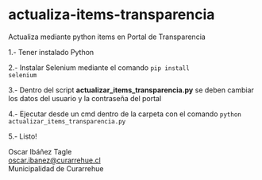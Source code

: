 # actualiza-items-transparencia

 Actualiza mediante python items en Portal de Transparencia

1.- Tener instalado Python

2.- Instalar Selenium mediante el comando <code>pip install selenium</code>

3.- Dentro del script <b>actualizar_items_transparencia.py</b> se deben cambiar los datos del usuario y la contraseña del portal

4.- Ejecutar desde un cmd dentro de la carpeta con el comando <code>python actualizar_items_transparencia.py</code>

5.- Listo!



Oscar Ibáñez Tagle<br>
oscar.ibanez@curarrehue.cl<br>
Municipalidad de Curarrehue
